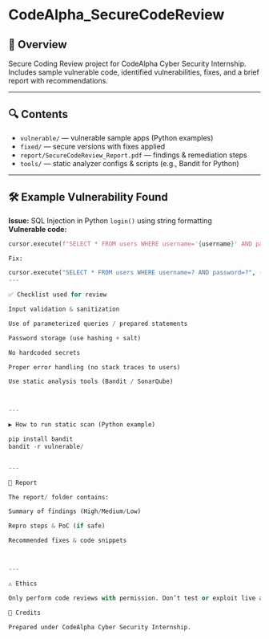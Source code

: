 # CodeAlpha_SecureCodeReview

## 🚀 Overview
Secure Coding Review project for CodeAlpha Cyber Security Internship.  
Includes sample vulnerable code, identified vulnerabilities, fixes, and a brief report with recommendations.

---

## 🔍 Contents
- `vulnerable/` — vulnerable sample apps (Python examples)
- `fixed/` — secure versions with fixes applied
- `report/SecureCodeReview_Report.pdf` — findings & remediation steps
- `tools/` — static analyzer configs & scripts (e.g., Bandit for Python)

---

## 🛠 Example Vulnerability Found
**Issue:** SQL Injection in Python `login()` using string formatting  
**Vulnerable code:**
```python
cursor.execute(f"SELECT * FROM users WHERE username='{username}' AND password='{password}'")

Fix:

cursor.execute("SELECT * FROM users WHERE username=? AND password=?", (username, password))
---

✅ Checklist used for review

Input validation & sanitization

Use of parameterized queries / prepared statements

Password storage (use hashing + salt)

No hardcoded secrets

Proper error handling (no stack traces to users)

Use static analysis tools (Bandit / SonarQube)



---

▶️ How to run static scan (Python example)

pip install bandit
bandit -r vulnerable/


---

📄 Report

The report/ folder contains:

Summary of findings (High/Medium/Low)

Repro steps & PoC (if safe)

Recommended fixes & code snippets



---

⚠️ Ethics

Only perform code reviews with permission. Don’t test or exploit live apps without authorization.

🙌 Credits

Prepared under CodeAlpha Cyber Security Internship.
